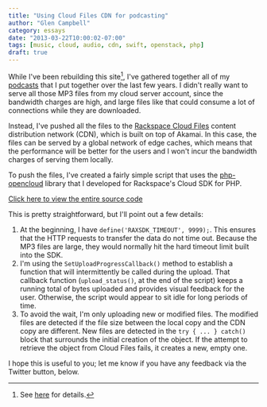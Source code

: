 ```yaml
---
title: "Using Cloud Files CDN for podcasting"
author: "Glen Campbell"
category: essays
date: "2013-03-22T10:00:02-07:00"
tags: [music, cloud, audio, cdn, swift, openstack, php]
draft: true
---
```

While I've been rebuilding this site[^1], I've gathered together
all of my [podcasts](/podcasts.html) that I put together over the
last few years.  I didn't really want to serve all those MP3 files
from my cloud server account, since the bandwidth charges are high,
and large files like that could consume a lot of connections while
they are downloaded.

Instead, I've pushed all the files to the [Rackspace Cloud
Files](http://www.rackspace.com/cloud/files/) content distribution
network (CDN), which is built on top of Akamai. In this case, the
files can be served by a global network of edge caches, which means
that the performance will be better for the users and I won't incur
the bandwidth charges of serving them locally.

To push the files, I've created a fairly simple script that uses
the [php-opencloud](http://php-opencloud.com) library that I developed
for Rackspace's Cloud SDK for PHP.

[Click here to view the entire source code](https://github.com/gecampbell/glen-campbell.com/blob/master/mp3/push-cdn.php)

This is pretty straightforward, but I'll point out a few details:

1. At the beginning, I have `define('RAXSDK_TIMEOUT', 9999);`. This
   ensures that the HTTP requests to transfer the data do not time out.
   Because the MP3 files are large, they would normally hit the hard
   timeout limit built into the SDK.
2. I'm using the `SetUploadProgressCallback()` method to establish a
   function that will intermittently be called during the upload. That
   callback function (`upload_status()`, at the end of the script) keeps
   a running total of bytes uploaded and provides visual feedback for the
   user. Otherwise, the script would appear to sit idle for long periods
   of time.
3. To avoid the wait, I'm only uploading new or modified files. The modified
   files are detected if the file size between the local copy and the CDN
   copy are different. New files are detected in the `try { ... } catch()`
   block that surrounds the initial creation of the object. If the attempt
   to retrieve the object from Cloud Files fails, it creates a new, empty one.

I hope this is useful to you; let me know if you have any feedback via the
Twitter button, below.

[^1]: See [here](/articles/wok.html) for details.
